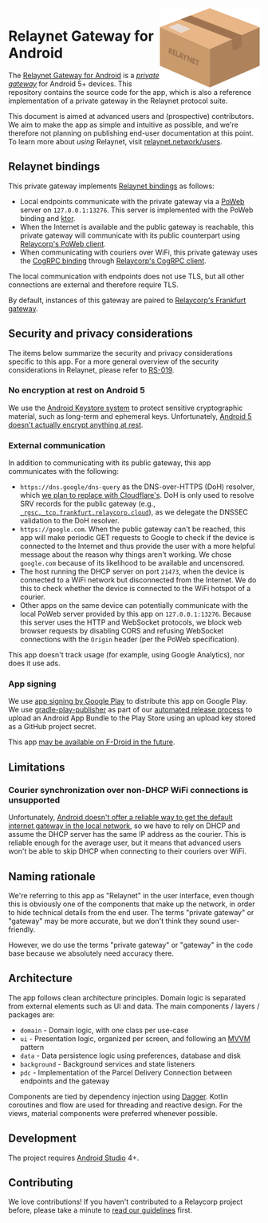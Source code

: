 <img src="./relaynet-logo.png" align="right"/>

# Relaynet Gateway for Android

The [Relaynet Gateway for Android](https://play.google.com/store/apps/details?id=tech.relaycorp.gateway) is a _[private gateway](https://specs.relaynet.network/RS-000#concepts)_ for Android 5+ devices. This repository contains the source code for the app, which is also a reference implementation of a private gateway in the Relaynet protocol suite.

This document is aimed at advanced users and (prospective) contributors. We aim to make the app as simple and intuitive as possible, and we're therefore not planning on publishing end-user documentation at this point. To learn more about _using_ Relaynet, visit [relaynet.network/users](https://relaynet.network/users).

## Relaynet bindings

This private gateway implements [Relaynet bindings](https://specs.relaynet.network/RS-000#message-transport-bindings) as follows:

- Local endpoints communicate with the private gateway via a [PoWeb](https://specs.relaynet.network/RS-016) server on `127.0.0.1:13276`. This server is implemented with the PoWeb binding and [ktor](https://ktor.io).
- When the Internet is available and the public gateway is reachable, this private gateway will communicate with its public counterpart using [Relaycorp's PoWeb client](https://docs.relaycorp.tech/relaynet-poweb-jvm/).
- When communicating with couriers over WiFi, this private gateway uses the [CogRPC binding](https://specs.relaynet.network/RS-008) through [Relaycorp's CogRPC client](https://docs.relaycorp.tech/relaynet-cogrpc-jvm/).

The local communication with endpoints does not use TLS, but all other connections are external and therefore require TLS.

By default, instances of this gateway are paired to [Relaycorp's Frankfurt gateway](https://github.com/relaycorp/cloud-gateway/tree/main/environments/frankfurt).

## Security and privacy considerations

The items below summarize the security and privacy considerations specific to this app. For a more general overview of the security considerations in Relaynet, please refer to [RS-019](https://specs.relaynet.network/RS-019).

### No encryption at rest on Android 5

We use the [Android Keystore system](https://developer.android.com/training/articles/keystore) to protect sensitive cryptographic material, such as long-term and ephemeral keys. Unfortunately, [Android 5 doesn't actually encrypt anything at rest](https://github.com/relaycorp/relaynet-gateway-android/issues/247).

### External communication

In addition to communicating with its public gateway, this app communicates with the following:

- `https://dns.google/dns-query` as the DNS-over-HTTPS (DoH) resolver, which [we plan to replace with Cloudflare's](https://github.com/relaycorp/relaynet-gateway-android/issues/249). DoH is only used to resolve SRV records for the public gateway (e.g., [`_rgsc._tcp.frankfurt.relaycorp.cloud`](https://mxtoolbox.com/SuperTool.aspx?action=srv%3a_rgsc._tcp.frankfurt.relaycorp.cloud&run=toolpage)), as we delegate the DNSSEC validation to the DoH resolver.
- `https://google.com`. When the public gateway can't be reached, this app will make periodic GET requests to Google to check if the device is connected to the Internet and thus provide the user with a more helpful message about the reason why things aren't working. We chose `google.com` because of its likelihood to be available and uncensored.
- The host running the DHCP server on port `21473`, when the device is connected to a WiFi network but disconnected from the Internet. We do this to check whether the device is connected to the WiFi hotspot of a courier.
- Other apps on the same device can potentially communicate with the local PoWeb server provided by this app on `127.0.0.1:13276`. Because this server uses the HTTP and WebSocket protocols, we block web browser requests by disabling CORS and refusing WebSocket connections with the `Origin` header (per the PoWeb specification).

This app doesn't track usage (for example, using Google Analytics), nor does it use ads.

### App signing

We use [app signing by Google Play](https://support.google.com/googleplay/android-developer/answer/9842756) to distribute this app on Google Play. We use [gradle-play-publisher](https://github.com/Triple-T/gradle-play-publisher) as part of our [automated release process](.github/workflows/ci-cd.yml) to upload an Android App Bundle to the Play Store using an upload key stored as a GitHub project secret.

This app [may be available on F-Droid in the future](https://github.com/relaycorp/relayverse/issues/21).

## Limitations

### Courier synchronization over non-DHCP WiFi connections is unsupported

Unfortunately, [Android doesn't offer a reliable way to get the default internet gateway in the local network](https://stackoverflow.com/questions/61615270/how-to-get-the-ip-address-of-the-default-gateway-reliably-on-android-5), so we have to rely on DHCP and assume the DHCP server has the same IP address as the courier. This is reliable enough for the average user, but it means that advanced users won't be able to skip DHCP when connecting to their couriers over WiFi.

## Naming rationale

We're referring to this app as "Relaynet" in the user interface, even though this is obviously one of the components that make up the network, in order to hide technical details from the end user. The terms "private gateway" or "gateway" may be more accurate, but we don't think they sound user-friendly.

However, we do use the terms "private gateway" or "gateway" in the code base because we absolutely need accuracy there.

## Architecture

The app follows clean architecture principles. Domain logic is separated from external elements
such as UI and data. The main components / layers / packages are:

 - `domain` - Domain logic, with one class per use-case
 - `ui` - Presentation logic, organized per screen, and following an [MVVM](https://en.wikipedia.org/wiki/Model%E2%80%93view%E2%80%93viewmodel) pattern
 - `data` - Data persistence logic using preferences, database and disk
 - `background` - Background services and state listeners
 - `pdc` - Implementation of the Parcel Delivery Connection between endpoints and the gateway

Components are tied by dependency injection using [Dagger](https://dagger.dev).
Kotlin coroutines and flow are used for threading and reactive design.
For the views, material components were preferred whenever possible.

## Development

The project requires [Android Studio](https://developer.android.com/studio/) 4+.

## Contributing

We love contributions! If you haven't contributed to a Relaycorp project before, please take a minute to [read our guidelines](https://github.com/relaycorp/.github/blob/master/CONTRIBUTING.md) first.
